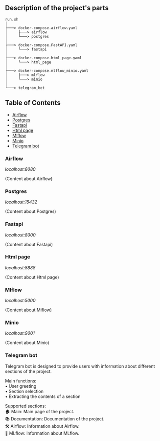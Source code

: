 ## Description of the project's parts

```
run.sh
│
├───> docker-compose.airflow.yaml
│     ├───> airflow
│     └───> postgres
│
├───> docker-compose.FastAPI.yaml
│     └───> fastapi
│
├───> docker-compose.html_page.yaml
│     └───> html_page
│
├───> docker-compose.mlflow_minio.yaml
│     ├───> mlflow
│     └───> minio
│
└───> telegram_bot
```

## Table of Contents

- [Airflow](#airflow)
- [Postgres](#postgres)
- [Fastapi](#fastapi)
- [Html page](#html-page)
- [Mlflow](#mlflow)
- [Minio](#minio)
- [Telegram bot](#telegram-bot)

### Airflow
*localhost:8080*

(Content about Airflow)

### Postgres
*localhost:15432*

(Content about Postgres)

### Fastapi
*localhost:8000*

(Content about Fastapi)

### Html page
*localhost:8888*

(Content about Html page)

### Mlflow
*localhost:5000*

(Content about Mlflow)

### Minio
*localhost:9001*

(Content about Minio)

### Telegram bot

Telegram bot is designed to provide users with information about different sections of the project.

Main functions: \
• User greeting \
• Section selection \
• Extracting the contents of a section

Supported sections: \
🏠 Main: Main page of the project. \
📚 Documentation: Documentation of the project. \
🛠️ Airflow: Information about Airflow. \
🤖 MLflow: Information about MLflow.